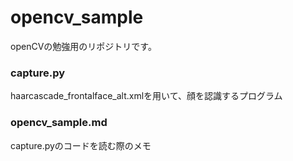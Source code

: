 # opencv_sample
openCVの勉強用のリポジトリです。
### capture.py
haarcascade_frontalface_alt.xmlを用いて、顔を認識するプログラム
### opencv_sample.md
capture.pyのコードを読む際のメモ